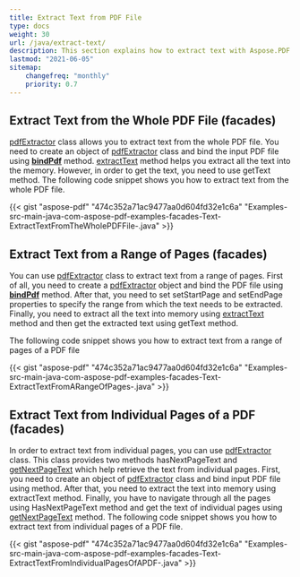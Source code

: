 ```yaml
---
title: Extract Text from PDF File
type: docs
weight: 30
url: /java/extract-text/
description: This section explains how to extract text with Aspose.PDF Facades using PdfExtractor Class.
lastmod: "2021-06-05"
sitemap:
    changefreq: "monthly"
    priority: 0.7
---
```


## Extract Text from the Whole PDF File (facades)

[pdfExtractor](https://apireference.aspose.com/java/pdf/com.aspose.pdf.facades/PdfExtractor) class allows you to extract text from the whole PDF file. You need to create an object of [pdfExtractor](https://apireference.aspose.com/java/pdf/com.aspose.pdf.facades/PdfExtractor) class and bind the input PDF file using [**bindPdf**](http://www.aspose.com/api/java/pdf/com.aspose.pdf.facades/classes/pdfextractor/methods/bindPdf\(java.lang.String\)/) method. [extractText](https://apireference.aspose.com/java/pdf/com.aspose.pdf.facades/PdfExtractor#extractText--) method helps you extract all the text into the memory. However, in order to get the text, you need to use getText method. The following code snippet shows you how to extract text from the whole PDF file.

{{< gist "aspose-pdf" "474c352a71ac9477aa0d604fd32e1c6a" "Examples-src-main-java-com-aspose-pdf-examples-facades-Text-ExtractTextFromTheWholePDFFile-.java" >}}

## Extract Text from a Range of Pages (facades)

You can use [pdfExtractor](https://apireference.aspose.com/java/pdf/com.aspose.pdf.facades/PdfExtractor) class to extract text from a range of pages. First of all, you need to create a [pdfExtractor](https://apireference.aspose.com/java/pdf/com.aspose.pdf.facades/PdfExtractor) object and bind the PDF file using [**bindPdf**](https://apireference.aspose.com/java/pdf/com.aspose.pdf.facades/Facade#bindPdf-com.aspose.pdf.IDocument-) method. After that, you need to set setStartPage and setEndPage properties to specify the range from which the text needs to be extracted. Finally, you need to extract all the text into memory using [extractText](https://apireference.aspose.com/java/pdf/com.aspose.pdf.facades/PdfExtractor#extractText-java.nio.charset.Charset-) method and then get the extracted text using getText method.

The following code snippet shows you how to extract text from a range of pages of a PDF file

{{< gist "aspose-pdf" "474c352a71ac9477aa0d604fd32e1c6a" "Examples-src-main-java-com-aspose-pdf-examples-facades-Text-ExtractTextFromARangeOfPages-.java" >}}

## Extract Text from Individual Pages of a PDF (facades)

In order to extract text from individual pages, you can use [pdfExtractor](https://apireference.aspose.com/java/pdf/com.aspose.pdf.facades/PdfExtractor) class. This class provides two methods hasNextPageText and [getNextPageText](https://apireference.aspose.com/java/pdf/com.aspose.pdf.facades/PdfExtractor#getNextPageText-java.io.OutputStream-) which help retrieve the text from individual pages. First, you need to create an object of [pdfExtractor](https://apireference.aspose.com/java/pdf/com.aspose.pdf.facades/PdfExtractor) class and bind input PDF file using method. After that, you need to extract the text into memory using extractText method. Finally, you have to navigate through all the pages using HasNextPageText method and get the text of individual pages using [getNextPageText](https://apireference.aspose.com/java/pdf/com.aspose.pdf.facades/PdfExtractor#getNextPageText-java.io.OutputStream-) method. The following code snippet shows you how to extract text from individual pages of a PDF file.

{{< gist "aspose-pdf" "474c352a71ac9477aa0d604fd32e1c6a" "Examples-src-main-java-com-aspose-pdf-examples-facades-Text-ExtractTextFromIndividualPagesOfAPDF-.java" >}}